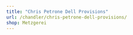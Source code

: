 ```yaml
---
title: "Chris Petrone Dell Provisions"
url: /chandler/chris-petrone-dell-provisions/
shop: Metzgerei
---
```

